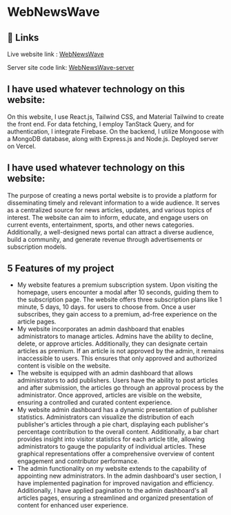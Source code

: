 # WebNewsWave

## 🔗 Links
Live website link :
[WebNewsWave](https://webnewswave-client.web.app/)

Server site code link: [WebNewsWave-server](https://github.com/Shahed007/webNewsWeb-server-v1)

## I have used whatever technology on this website:

On this website, I use React.js, Tailwind CSS, and Material Tailwind to create the front end. For data fetching, I employ TanStack Query, and for authentication, I integrate Firebase. On the backend, I utilize Mongoose with a MongoDB database, along with Express.js and Node.js. Deployed server on Vercel.

## I have used whatever technology on this website:
The purpose of creating a news portal website is to provide a platform for disseminating timely and relevant information to a wide audience. It serves as a centralized source for news articles, updates, and various topics of interest. The website can aim to inform, educate, and engage users on current events, entertainment, sports, and other news categories. Additionally, a well-designed news portal can attract a diverse audience, build a community, and generate revenue through advertisements or subscription models.

## 5 Features of my project

- My website features a premium subscription system. Upon visiting the homepage, users encounter a modal after 10 seconds, guiding them to the subscription page. The website offers three subscription plans like 1 minute, 5 days, 10 days. for users to choose from. Once a user subscribes, they gain access to a premium, ad-free experience on the article pages.
- My website incorporates an admin dashboard that enables administrators to manage articles. Admins have the ability to decline, delete, or approve articles. Additionally, they can designate certain articles as premium. If an article is not approved by the admin, it remains inaccessible to users. This ensures that only approved and authorized content is visible on the website.
- The website is equipped with an admin dashboard that allows administrators to add publishers. Users have the ability to post articles and after submission, the articles go through an approval process by the administrator. Once approved, articles are visible on the website, ensuring a controlled and curated content experience.
- My website admin dashboard has a dynamic presentation of publisher statistics. Administrators can visualize the distribution of each publisher's articles through a pie chart, displaying each publisher's percentage contribution to the overall content. Additionally, a bar chart provides insight into visitor statistics for each article title, allowing administrators to gauge the popularity of individual articles. These graphical representations offer a comprehensive overview of content engagement and contributor performance.
- The admin functionality on my website extends to the capability of appointing new administrators. In the admin dashboard's user section, I have implemented pagination for improved navigation and efficiency. Additionally, I have applied pagination to the admin dashboard's all articles pages, ensuring a streamlined and organized presentation of content for enhanced user experience.